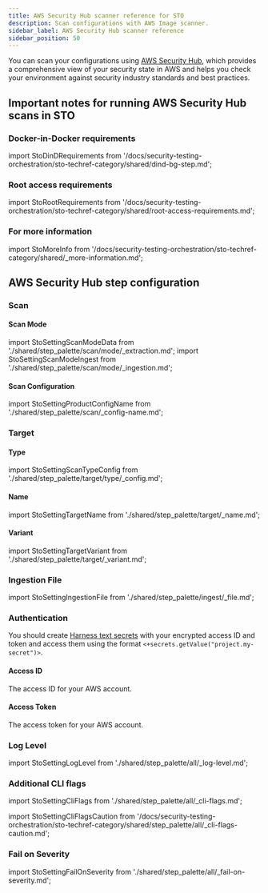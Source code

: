 ```yaml
---
title: AWS Security Hub scanner reference for STO
description: Scan configurations with AWS Image scanner.
sidebar_label: AWS Security Hub scanner reference
sidebar_position: 50
---
```


You can scan your configurations using [AWS Security Hub](https://docs.aws.amazon.com/securityhub/latest/userguide/what-is-securityhub.html), which provides a comprehensive view of your security state in AWS and helps you check your environment against security industry standards and best practices. 

## Important notes for running AWS Security Hub scans in STO

### Docker-in-Docker requirements

import StoDinDRequirements from '/docs/security-testing-orchestration/sto-techref-category/shared/dind-bg-step.md';

<StoDinDRequirements />


### Root access requirements 

import StoRootRequirements from '/docs/security-testing-orchestration/sto-techref-category/shared/root-access-requirements.md';

<StoRootRequirements />


### For more information

import StoMoreInfo from '/docs/security-testing-orchestration/sto-techref-category/shared/_more-information.md';

<StoMoreInfo />

## AWS Security Hub step configuration

### Scan

#### Scan Mode

import StoSettingScanModeData from './shared/step_palette/scan/mode/_extraction.md';
import StoSettingScanModeIngest from './shared/step_palette/scan/mode/_ingestion.md';

<StoSettingScanModeData />
<StoSettingScanModeIngest />


#### Scan Configuration

import StoSettingProductConfigName from './shared/step_palette/scan/_config-name.md';

<StoSettingProductConfigName />


### Target

#### Type

import StoSettingScanTypeConfig  from './shared/step_palette/target/type/_config.md';

<StoSettingScanTypeConfig />


#### Name 

import StoSettingTargetName from './shared/step_palette/target/_name.md';

<StoSettingTargetName />


#### Variant

import StoSettingTargetVariant from './shared/step_palette/target/_variant.md';

<StoSettingTargetVariant  />


### Ingestion File 

import StoSettingIngestionFile from './shared/step_palette/ingest/_file.md';

<StoSettingIngestionFile  />


### Authentication

You should create [Harness text secrets](/docs/platform/secrets/add-use-text-secrets) with your encrypted access ID and token and access them using the format `<+secrets.getValue("project.my-secret")>`. 


#### Access ID 

The access ID for your AWS account.


#### Access Token

The access token for your AWS account.

<!-- 
#### Access Region

Your AWS region. 

-->


### Log Level

import StoSettingLogLevel from './shared/step_palette/all/_log-level.md';

<StoSettingLogLevel />


### Additional CLI flags

import StoSettingCliFlags from './shared/step_palette/all/_cli-flags.md';

<StoSettingCliFlags />

import StoSettingCliFlagsCaution from '/docs/security-testing-orchestration/sto-techref-category/shared/step_palette/all/_cli-flags-caution.md';

<StoSettingCliFlagsCaution />


### Fail on Severity

import StoSettingFailOnSeverity from './shared/step_palette/all/_fail-on-severity.md';

<StoSettingFailOnSeverity />


<!-- STO-7187 remove legacy configs for scanners with step palettes

## Security step settings for AWS Security Hub scans in STO (legacy)

You can set up an AWS Security Hub scan using a Security step: create a CI Build or Security Tests stage, add a Security step, and then add the `setting:value` pairs as specified below.

* `product_name` : `aws-security-hub`
* [`scan_type`](/docs/security-testing-orchestration/sto-techref-category/security-step-settings-reference#scanner-categories) : `configuration`
* [`policy_type`](/docs/security-testing-orchestration/sto-techref-category/security-step-settings-reference#data-ingestion-methods) : `dataLoad` or `ingestionOnly`
* `product_config_name` : `default`
* `fail_on_severity` - See [Fail on Severity](#fail-on-severity).

#### Target and variant

import StoLegacyTargetAndVariant  from './shared/legacy/_sto-ref-legacy-target-and-variant.md';

<StoLegacyTargetAndVariant />

#### Configuration settings

import StoLegacyConfig from './shared/legacy/_sto-ref-legacy-config.md';

<StoLegacyConfig  />


#### Ingestion file

import StoLegacyIngest from './shared/legacy/_sto-ref-legacy-ingest.md';

<StoLegacyIngest />

-->